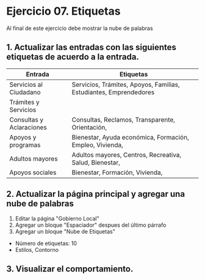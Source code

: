 

# Ejercicio 07. Etiquetas

Al final de este ejercicio debe mostrar la nube de palabras


## 1. Actualizar las entradas con las siguientes etiquetas de acuerdo a la entrada.

| Entrada | Etiquetas |
|--|--|
| Servicios al Ciudadano | Servicios, Trámites, Apoyos, Familias, Estudiantes, Emprendedores|
| Trámites y Servicios | 
| Consultas y Aclaraciones | Consultas, Reclamos, Transparente, Orientación, |
| Apoyos y programas | Bienestar, Ayuda económica, Formación, Empleo, Vivienda, | 
| Adultos mayores | Adultos mayores,  Centros, Recreativa, Salud, Bienestar, |
| Apoyos sociales | Bienestar, Formación, Vivienda,  |


## 2. Actualizar la página principal y agregar una nube de palabras
1. Editar la página "Gobierno Local"
2. Agregar un bloque "Espaciador" despues del último párrafo
3. Agregar un bloque "Nube de Etiquetas"
- Número de etiquetas: 10
- Estilos, Contorno

## 3. Visualizar el comportamiento.



<!--stackedit_data:
eyJoaXN0b3J5IjpbMTU3NjcyNTIxOCwtMTM3MDk3MTM0MCw3NT
c3NzExNzZdfQ==
-->